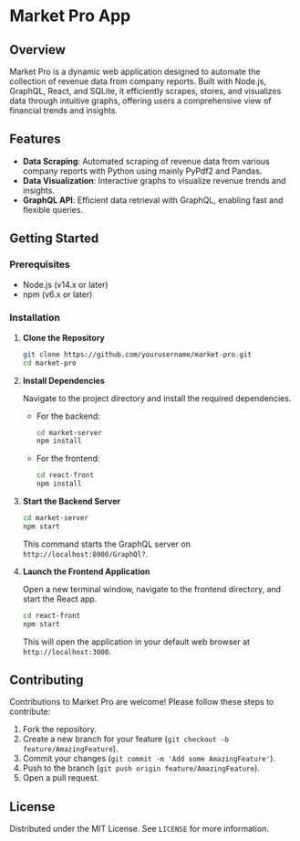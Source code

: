
# Market Pro App

## Overview
Market Pro is a dynamic web application designed to automate the collection of revenue data from company reports. Built with Node.js, GraphQL, React, and SQLite, it efficiently scrapes, stores, and visualizes data through intuitive graphs, offering users a comprehensive view of financial trends and insights.

## Features

- **Data Scraping**: Automated scraping of revenue data from various company reports with Python using mainly PyPdf2 and Pandas.
- **Data Visualization**: Interactive graphs to visualize revenue trends and insights.
- **GraphQL API**: Efficient data retrieval with GraphQL, enabling fast and flexible queries.

## Getting Started

### Prerequisites

- Node.js (v14.x or later)
- npm (v6.x or later)

### Installation

1. **Clone the Repository**

   ```bash
   git clone https://github.com/yourusername/market-pro.git
   cd market-pro
   ```

2. **Install Dependencies**

   Navigate to the project directory and install the required dependencies.

   - For the backend:

     ```bash
     cd market-server
     npm install
     ```

   - For the frontend:

     ```bash
     cd react-front
     npm install
     ```

3. **Start the Backend Server**

   ```bash
   cd market-server
   npm start
   ```

   This command starts the GraphQL server on `http://localhost:8000/GraphQl?`.

4. **Launch the Frontend Application**

   Open a new terminal window, navigate to the frontend directory, and start the React app.

   ```bash
   cd react-front
   npm start
   ```

   This will open the application in your default web browser at `http://localhost:3000`.

## Contributing

Contributions to Market Pro are welcome! Please follow these steps to contribute:

1. Fork the repository.
2. Create a new branch for your feature (`git checkout -b feature/AmazingFeature`).
3. Commit your changes (`git commit -m 'Add some AmazingFeature'`).
4. Push to the branch (`git push origin feature/AmazingFeature`).
5. Open a pull request.

## License

Distributed under the MIT License. See `LICENSE` for more information.

